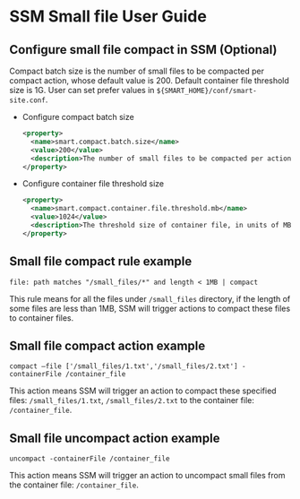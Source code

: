 # SSM Small file User Guide

## Configure small file compact in SSM (Optional)

Compact batch size is the number of small files to be compacted per compact action, whose default value is 200.
Default container file threshold size is 1G. User can set prefer values in `${SMART_HOME}/conf/smart-site.conf`.

* Configure compact batch size
  ```xml
  <property>
    <name>smart.compact.batch.size</name>
    <value>200</value>
    <description>The number of small files to be compacted per action.</description>
  </property>

* Configure container file threshold size
  ```xml
  <property>
    <name>smart.compact.container.file.threshold.mb</name>
    <value>1024</value>
    <description>The threshold size of container file, in units of MB.</description>
  </property>

## Small file compact rule example

```
file: path matches "/small_files/*" and length < 1MB | compact
```

This rule means for all the files under `/small_files` directory, if the length of some files are less than 1MB,
SSM will trigger actions to compact these files to container files.

## Small file compact action example

```
compact –file ['/small_files/1.txt','/small_files/2.txt'] -containerFile /container_file
```

This action means SSM will trigger an action to compact these specified files: `/small_files/1.txt`,
`/small_files/2.txt` to the container file: `/container_file`.

## Small file uncompact action example

```
uncompact -containerFile /container_file
```

This action means SSM will trigger an action to uncompact small files from the container file: `/container_file`.
